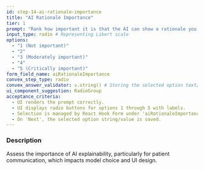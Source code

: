 ```yaml
---
id: step-14-ai-rationale-importance
title: "AI Rationale Importance"
tier: 1
prompt: "Rank how important it is that the AI can show a rationale you can present to patients."
input_type: radio # Representing Likert scale
options:
  - "1 (Not important)"
  - "2"
  - "3 (Moderately important)"
  - "4"
  - "5 (Critically important)"
form_field_name: aiRationaleImportance
convex_step_type: radio
convex_answer_validator: v.string() # Storing the selected option text/value
ui_component_suggestion: RadioGroup
acceptance_criteria:
  - UI renders the prompt correctly.
  - UI displays radio buttons for options 1 through 5 with labels.
  - Selection is managed by React Hook Form under 'aiRationaleImportance'.
  - On 'Next', the selected option string/value is saved.
---
```


### Description

Assess the importance of AI explainability, particularly for patient communication, which impacts model choice and UI design. 